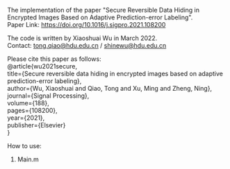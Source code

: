The implementation of the paper "Secure Reversible Data Hiding in Encrypted Images Based on Adaptive Prediction-error Labeling".  
Paper Link: https://doi.org/10.1016/j.sigpro.2021.108200

The code is written by Xiaoshuai Wu in March 2022.  
Contact: tong.qiao@hdu.edu.cn / shinewu@hdu.edu.cn

Please cite this paper as follows:  
@article{wu2021secure,  
  title={Secure reversible data hiding in encrypted images based on adaptive prediction-error labeling},  
  author={Wu, Xiaoshuai and Qiao, Tong and Xu, Ming and Zheng, Ning},  
  journal={Signal Processing},  
  volume={188},  
  pages={108200},  
  year={2021},  
  publisher={Elsevier}  
}

How to use:
1. Main.m

